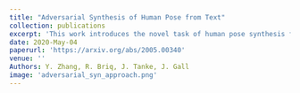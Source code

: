 ```yaml
---
title: "Adversarial Synthesis of Human Pose from Text"
collection: publications
excerpt: 'This work introduces the novel task of human pose synthesis from text. In order to solve this task, we propose a model that is based on a conditional generative adversarial network. It is designed to generate 2D human poses conditioned on human-written text descriptions. The model is trained and evaluated using the COCO dataset, which consists of images capturing complex everyday scenes. We show through qualitative and quantitative results that the model is capable of synthesizing plausible poses matching the given text, indicating it is possible to generate poses that are consistent with the given semantic features, especially for actions with distinctive poses. We also show that the model outperforms a vanilla GAN.'
date: 2020-May-04
paperurl: 'https://arxiv.org/abs/2005.00340'
venue: ''
Authors: Y. Zhang, R. Briq, J. Tanke, J. Gall
image: 'adversarial_syn_approach.png'
---
```

